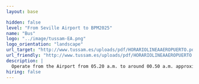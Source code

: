 ```yaml
---
layout: base

hidden: false
level: "From Seville Airport to BPM2025"
name: "Bus"
logo: "../image/tussam-EA.png"
logo_orientation: "landscape"
url_target: "http://www.tussam.es/uploads/pdf/HORARIOLINEAAEROPUERTO.pdf"
url_friendly: "http://www.tussam.es/uploads/pdf/HORARIOLINEAAEROPUERTO.pdf"
description: |
  Operate from the Airport from 05.20 a.m. to around 00.50 a.m. approximately. A single ticket costs 4 euros, round trip costs 6 euros. The journey time is approximately 35 minutes.
hiring: false
---
```

